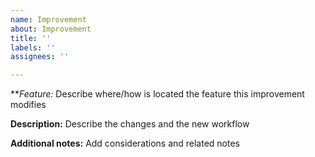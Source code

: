 ```yaml
---
name: Improvement
about: Improvement
title: ''
labels: ''
assignees: ''

---
```


***Feature:*
Describe where/how is located the feature this improvement modifies

**Description:**
Describe the changes and the new workflow

**Additional notes:**
Add considerations and related notes
